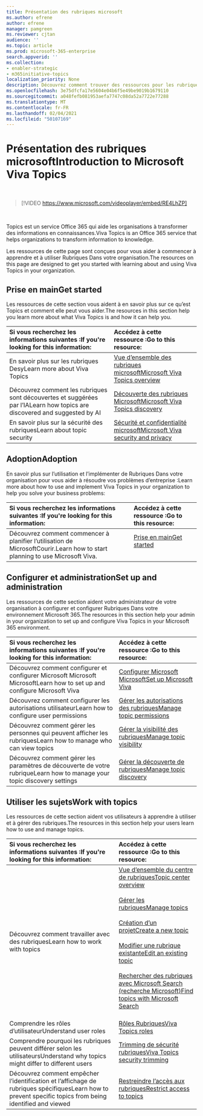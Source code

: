 ```yaml
---
title: Présentation des rubriques microsoft
ms.author: efrene
author: efrene
manager: pamgreen
ms.reviewer: cjtan
audience: ''
ms.topic: article
ms.prod: microsoft-365-enterprise
search.appverid: ''
ms.collection:
- enabler-strategic
- m365initiative-topics
localization_priority: None
description: Découvrez comment trouver des ressources pour les rubriques microsoft.
ms.openlocfilehash: 3e75dfcfa17e5604e04b6f5e49be9019b1679110
ms.sourcegitcommit: a048fefb081953aefa7747c08da52a7722e77288
ms.translationtype: MT
ms.contentlocale: fr-FR
ms.lasthandoff: 02/04/2021
ms.locfileid: "50107169"
---
```

# <a name="introduction-to-microsoft-viva-topics"></a><span data-ttu-id="21308-103">Présentation des rubriques microsoft</span><span class="sxs-lookup"><span data-stu-id="21308-103">Introduction to Microsoft Viva Topics</span></span>

</br>

> [!VIDEO https://www.microsoft.com/videoplayer/embed/RE4LhZP]  

</br>


<span data-ttu-id="21308-104">Topics est un service Office 365 qui aide les organisations à transformer des informations en connaissances.</span><span class="sxs-lookup"><span data-stu-id="21308-104">Viva Topics is an Office 365 service that helps organizations to transform information to knowledge.</span></span>

<span data-ttu-id="21308-105">Les ressources de cette page sont conçues pour vous aider à commencer à apprendre et à utiliser Rubriques Dans votre organisation.</span><span class="sxs-lookup"><span data-stu-id="21308-105">The resources on this page are designed to get you started with learning about and using Viva Topics in your organization.</span></span>

## <a name="get-started"></a><span data-ttu-id="21308-106">Prise en main</span><span class="sxs-lookup"><span data-stu-id="21308-106">Get started</span></span>

<span data-ttu-id="21308-107">Les ressources de cette section vous aident à en savoir plus sur ce qu’est Topics et comment elle peut vous aider.</span><span class="sxs-lookup"><span data-stu-id="21308-107">The resources in this section help you learn more about what Viva Topics  is and how it can help you.</span></span>

| <span data-ttu-id="21308-108">Si vous recherchez les informations suivantes :</span><span class="sxs-lookup"><span data-stu-id="21308-108">If you're looking for this information:</span></span> | <span data-ttu-id="21308-109">Accédez à cette ressource :</span><span class="sxs-lookup"><span data-stu-id="21308-109">Go to this resource:</span></span> |
|:-----|:-----|
|<span data-ttu-id="21308-110">En savoir plus sur les rubriques Desy</span><span class="sxs-lookup"><span data-stu-id="21308-110">Learn more about Viva Topics</span></span>|[<span data-ttu-id="21308-111">Vue d’ensemble des rubriques microsoft</span><span class="sxs-lookup"><span data-stu-id="21308-111">Microsoft Viva Topics overview</span></span>](topic-experiences-overview.md)|
|<span data-ttu-id="21308-112">Découvrez comment les rubriques sont découvertes et suggérées par l’IA</span><span class="sxs-lookup"><span data-stu-id="21308-112">Learn how topics are discovered and suggested by AI</span></span>|[<span data-ttu-id="21308-113">Découverte des rubriques Microsoft</span><span class="sxs-lookup"><span data-stu-id="21308-113">Microsoft Viva Topics discovery</span></span>](topic-experiences-discovery.md)|
|<span data-ttu-id="21308-114">En savoir plus sur la sécurité des rubriques</span><span class="sxs-lookup"><span data-stu-id="21308-114">Learn about topic security</span></span>|[<span data-ttu-id="21308-115">Sécurité et confidentialité microsoft</span><span class="sxs-lookup"><span data-stu-id="21308-115">Microsoft Viva security and privacy</span></span>](topic-experiences-security-privacy.md)|


## <a name="adoption"></a><span data-ttu-id="21308-116">Adoption</span><span class="sxs-lookup"><span data-stu-id="21308-116">Adoption</span></span>

<span data-ttu-id="21308-117">En savoir plus sur l’utilisation et l’implémenter de Rubriques Dans votre organisation pour vous aider à résoudre vos problèmes d’entreprise :</span><span class="sxs-lookup"><span data-stu-id="21308-117">Learn more about how to use and implement Viva Topics in your organization to help you solve your business problems:</span></span> 

| <span data-ttu-id="21308-118">Si vous recherchez les informations suivantes :</span><span class="sxs-lookup"><span data-stu-id="21308-118">If you're looking for this information:</span></span> | <span data-ttu-id="21308-119">Accédez à cette ressource :</span><span class="sxs-lookup"><span data-stu-id="21308-119">Go to this resource:</span></span> |
|:-----|:-----|
|<span data-ttu-id="21308-120">Découvrez comment commencer à planifier l’utilisation de MicrosoftCourir.</span><span class="sxs-lookup"><span data-stu-id="21308-120">Learn how to start planning to use Microsoft Viva.</span></span> |[<span data-ttu-id="21308-121">Prise en main</span><span class="sxs-lookup"><span data-stu-id="21308-121">Get started</span></span>](topics-adoption-getstarted.md)<br><br>|  

## <a name="set-up-and-administration"></a><span data-ttu-id="21308-122">Configurer et administration</span><span class="sxs-lookup"><span data-stu-id="21308-122">Set up and administration</span></span>

<span data-ttu-id="21308-123">Les ressources de cette section aident votre administrateur de votre organisation à configurer et configurer Rubriques Dans votre environnement Microsoft 365.</span><span class="sxs-lookup"><span data-stu-id="21308-123">The resources in this section help your admin in your organization to set up and configure Viva Topics in your Microsoft 365 environment.</span></span>

| <span data-ttu-id="21308-124">Si vous recherchez les informations suivantes :</span><span class="sxs-lookup"><span data-stu-id="21308-124">If you're looking for this information:</span></span> | <span data-ttu-id="21308-125">Accédez à cette ressource :</span><span class="sxs-lookup"><span data-stu-id="21308-125">Go to this resource:</span></span> |
|:-----|:-----|
|<span data-ttu-id="21308-126">Découvrez comment configurer et configurer Microsoft Microsoft Microsoft</span><span class="sxs-lookup"><span data-stu-id="21308-126">Learn how to set up and configure Microsoft Viva</span></span>|[<span data-ttu-id="21308-127">Configurer Microsoft Microsoft</span><span class="sxs-lookup"><span data-stu-id="21308-127">Set up Microsoft Viva</span></span>](set-up-topic-experiences.md)|
|<span data-ttu-id="21308-128">Découvrez comment configurer les autorisations utilisateur</span><span class="sxs-lookup"><span data-stu-id="21308-128">Learn how to configure user permissions</span></span>|[<span data-ttu-id="21308-129">Gérer les autorisations des rubriques</span><span class="sxs-lookup"><span data-stu-id="21308-129">Manage topic permissions</span></span>](topic-experiences-user-permissions.md)|
|<span data-ttu-id="21308-130">Découvrez comment gérer les personnes qui peuvent afficher les rubriques</span><span class="sxs-lookup"><span data-stu-id="21308-130">Learn how to manage who can view topics</span></span>|[<span data-ttu-id="21308-131">Gérer la visibilité des rubriques</span><span class="sxs-lookup"><span data-stu-id="21308-131">Manage topic visibility</span></span>](topic-experiences-knowledge-rules.md)|
|<span data-ttu-id="21308-132">Découvrez comment gérer les paramètres de découverte de votre rubrique</span><span class="sxs-lookup"><span data-stu-id="21308-132">Learn how to manage your topic discovery settings</span></span>|[<span data-ttu-id="21308-133">Gérer la découverte de rubriques</span><span class="sxs-lookup"><span data-stu-id="21308-133">Manage topic discovery</span></span>](topic-experiences-discovery.md)|

## <a name="work-with-topics"></a><span data-ttu-id="21308-134">Utiliser les sujets</span><span class="sxs-lookup"><span data-stu-id="21308-134">Work with topics</span></span>

<span data-ttu-id="21308-135">Les ressources de cette section aident vos utilisateurs à apprendre à utiliser et à gérer des rubriques.</span><span class="sxs-lookup"><span data-stu-id="21308-135">The resources in this section help your users learn how to use and manage topics.</span></span>

| <span data-ttu-id="21308-136">Si vous recherchez les informations suivantes :</span><span class="sxs-lookup"><span data-stu-id="21308-136">If you're looking for this information:</span></span> | <span data-ttu-id="21308-137">Accédez à cette ressource :</span><span class="sxs-lookup"><span data-stu-id="21308-137">Go to this resource:</span></span> |
|:-----|:-----|
|<span data-ttu-id="21308-138">Découvrez comment travailler avec des rubriques</span><span class="sxs-lookup"><span data-stu-id="21308-138">Learn how to work with topics</span></span>|[<span data-ttu-id="21308-139">Vue d’ensemble du centre de rubriques</span><span class="sxs-lookup"><span data-stu-id="21308-139">Topic center overview</span></span>](topic-center-overview.md)<br><br>[<span data-ttu-id="21308-140">Gérer les rubriques</span><span class="sxs-lookup"><span data-stu-id="21308-140">Manage topics</span></span>](manage-topics.md)<br><br>[<span data-ttu-id="21308-141">Création d’un projet</span><span class="sxs-lookup"><span data-stu-id="21308-141">Create a new topic</span></span>](create-a-topic.md)<br><br>[<span data-ttu-id="21308-142">Modifier une rubrique existante</span><span class="sxs-lookup"><span data-stu-id="21308-142">Edit an existing topic</span></span>](edit-a-topic.md)<br><br>[<span data-ttu-id="21308-143">Rechercher des rubriques avec Microsoft Search (recherche Microsoft)</span><span class="sxs-lookup"><span data-stu-id="21308-143">Find topics with Microsoft Search</span></span>](search.md)<br><br>|
|<span data-ttu-id="21308-144">Comprendre les rôles d’utilisateur</span><span class="sxs-lookup"><span data-stu-id="21308-144">Understand user roles</span></span>|[<span data-ttu-id="21308-145">Rôles Rubriques</span><span class="sxs-lookup"><span data-stu-id="21308-145">Viva Topics roles</span></span>](topic-experiences-roles.md)|
|<span data-ttu-id="21308-146">Comprendre pourquoi les rubriques peuvent différer selon les utilisateurs</span><span class="sxs-lookup"><span data-stu-id="21308-146">Understand why topics might differ to different users</span></span>|[<span data-ttu-id="21308-147">Trimming de sécurité rubriques</span><span class="sxs-lookup"><span data-stu-id="21308-147">Viva Topics security trimming</span></span>](topic-experiences-security-trimming.md)|
|<span data-ttu-id="21308-148">Découvrez comment empêcher l’identification et l’affichage de rubriques spécifiques</span><span class="sxs-lookup"><span data-stu-id="21308-148">Learn how to prevent specific topics from being identified and viewed</span></span>|[<span data-ttu-id="21308-149">Restreindre l’accès aux rubriques</span><span class="sxs-lookup"><span data-stu-id="21308-149">Restrict access to topics</span></span>](restrict-access-to-topics.md)|




